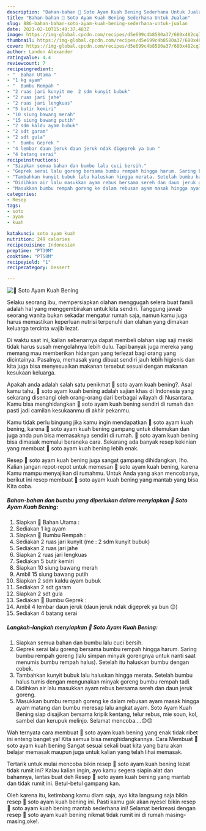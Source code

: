 ```yaml
---
description: "Bahan-bahan 🍜 Soto Ayam Kuah Bening Sederhana Untuk Jualan"
title: "Bahan-bahan 🍜 Soto Ayam Kuah Bening Sederhana Untuk Jualan"
slug: 886-bahan-bahan-soto-ayam-kuah-bening-sederhana-untuk-jualan
date: 2021-02-10T15:49:37.483Z
image: https://img-global.cpcdn.com/recipes/d5e699c4b8580a37/680x482cq70/🍜-soto-ayam-kuah-bening-foto-resep-utama.jpg
thumbnail: https://img-global.cpcdn.com/recipes/d5e699c4b8580a37/680x482cq70/🍜-soto-ayam-kuah-bening-foto-resep-utama.jpg
cover: https://img-global.cpcdn.com/recipes/d5e699c4b8580a37/680x482cq70/🍜-soto-ayam-kuah-bening-foto-resep-utama.jpg
author: Landon Alexander
ratingvalue: 4.4
reviewcount: 7
recipeingredient:
- "  Bahan Utama "
- "1 kg ayam"
- "  Bumbu Rempah "
- "2 ruas jari kunyit me  2 sdm kunyit bubuk"
- "2 ruas jari jahe"
- "2 ruas jari lengkuas"
- "5 butir kemiri"
- "10 siung bawang merah"
- "15 siung bawang putih"
- "2 sdm kaldu ayam bubuk"
- "2 sdt garam"
- "2 sdt gula"
- "  Bumbu Geprek "
- "4 lembar daun jeruk daun jeruk ndak digeprek ya bun "
- "4 batang serai"
recipeinstructions:
- "Siapkan semua bahan dan bumbu lalu cuci bersih."
- "Geprek serai lalu goreng bersama bumbu rempah hingga harum. Saring bumbu rempah goreng (lalu simpan minyak gorengnya untuk nanti saat menumis bumbu rempah halus). Setelah itu haluskan bumbu dengan cobek."
- "Tambahkan kunyit bubuk lalu haluskan hingga merata. Setelah bumbu halus tumis dengan mengunakan minyak goreng bumbu rempah tadi."
- "Didihkan air lalu masukkan ayam rebus bersama sereh dan daun jeruk goreng."
- "Masukkan bumbu rempah goreng ke dalam rebusan ayam masak hingga ayam matang dan bumbu meresap lalu angkat ayam. Soto Ayam Kuah Bening siap disajikan bersama kripik kentang, telur rebus, mie soun, kol, sambel dan kerupuk melinjo. Selamat mencoba....😊😍"
categories:
- Resep
tags:
- soto
- ayam
- kuah

katakunci: soto ayam kuah 
nutrition: 249 calories
recipecuisine: Indonesian
preptime: "PT39M"
cooktime: "PT58M"
recipeyield: "1"
recipecategory: Dessert

---
```



![🍜 Soto Ayam Kuah Bening](https://img-global.cpcdn.com/recipes/d5e699c4b8580a37/680x482cq70/🍜-soto-ayam-kuah-bening-foto-resep-utama.jpg)

Selaku seorang ibu, mempersiapkan olahan menggugah selera buat famili adalah hal yang menggembirakan untuk kita sendiri. Tanggung jawab seorang  wanita bukan sekadar mengatur rumah saja, namun kamu juga harus memastikan keperluan nutrisi terpenuhi dan olahan yang dimakan keluarga tercinta wajib lezat.

Di waktu  saat ini, kalian sebenarnya dapat membeli olahan siap saji meski tidak harus susah mengolahnya lebih dulu. Tapi banyak juga mereka yang memang mau memberikan hidangan yang terlezat bagi orang yang dicintainya. Pasalnya, memasak yang dibuat sendiri jauh lebih higienis dan kita juga bisa menyesuaikan makanan tersebut sesuai dengan makanan kesukaan keluarga. 



Apakah anda adalah salah satu penikmat 🍜 soto ayam kuah bening?. Asal kamu tahu, 🍜 soto ayam kuah bening adalah sajian khas di Indonesia yang sekarang disenangi oleh orang-orang dari berbagai wilayah di Nusantara. Kamu bisa menghidangkan 🍜 soto ayam kuah bening sendiri di rumah dan pasti jadi camilan kesukaanmu di akhir pekanmu.

Kamu tidak perlu bingung jika kamu ingin mendapatkan 🍜 soto ayam kuah bening, karena 🍜 soto ayam kuah bening gampang untuk ditemukan dan juga anda pun bisa memasaknya sendiri di rumah. 🍜 soto ayam kuah bening bisa dimasak memalui beraneka cara. Sekarang ada banyak resep kekinian yang membuat 🍜 soto ayam kuah bening lebih enak.

Resep 🍜 soto ayam kuah bening juga sangat gampang dihidangkan, lho. Kalian jangan repot-repot untuk memesan 🍜 soto ayam kuah bening, karena Kamu mampu menyajikan di rumahmu. Untuk Anda yang akan mencobanya, berikut ini resep membuat 🍜 soto ayam kuah bening yang mantab yang bisa Kita coba.

<!--inarticleads1-->

##### Bahan-bahan dan bumbu yang diperlukan dalam menyiapkan 🍜 Soto Ayam Kuah Bening:

1. Siapkan  🐣 Bahan Utama :
1. Sediakan 1 kg ayam
1. Siapkan  🐣 Bumbu Rempah :
1. Sediakan 2 ruas jari kunyit (me : 2 sdm kunyit bubuk)
1. Sediakan 2 ruas jari jahe
1. Siapkan 2 ruas jari lengkuas
1. Sediakan 5 butir kemiri
1. Siapkan 10 siung bawang merah
1. Ambil 15 siung bawang putih
1. Siapkan 2 sdm kaldu ayam bubuk
1. Sediakan 2 sdt garam
1. Siapkan 2 sdt gula
1. Sediakan  🐣 Bumbu Geprek :
1. Ambil 4 lembar daun jeruk (daun jeruk ndak digeprek ya bun 😊)
1. Sediakan 4 batang serai




<!--inarticleads2-->

##### Langkah-langkah menyiapkan 🍜 Soto Ayam Kuah Bening:

1. Siapkan semua bahan dan bumbu lalu cuci bersih.
1. Geprek serai lalu goreng bersama bumbu rempah hingga harum. Saring bumbu rempah goreng (lalu simpan minyak gorengnya untuk nanti saat menumis bumbu rempah halus). Setelah itu haluskan bumbu dengan cobek.
1. Tambahkan kunyit bubuk lalu haluskan hingga merata. Setelah bumbu halus tumis dengan mengunakan minyak goreng bumbu rempah tadi.
1. Didihkan air lalu masukkan ayam rebus bersama sereh dan daun jeruk goreng.
1. Masukkan bumbu rempah goreng ke dalam rebusan ayam masak hingga ayam matang dan bumbu meresap lalu angkat ayam. Soto Ayam Kuah Bening siap disajikan bersama kripik kentang, telur rebus, mie soun, kol, sambel dan kerupuk melinjo. Selamat mencoba....😊😍




Wah ternyata cara membuat 🍜 soto ayam kuah bening yang enak tidak ribet ini enteng banget ya! Kita semua bisa menghidangkannya. Cara Membuat 🍜 soto ayam kuah bening Sangat sesuai sekali buat kita yang baru akan belajar memasak maupun juga untuk kalian yang telah lihai memasak.

Tertarik untuk mulai mencoba bikin resep 🍜 soto ayam kuah bening lezat tidak rumit ini? Kalau kalian ingin, ayo kamu segera siapin alat dan bahannya, lantas buat deh Resep 🍜 soto ayam kuah bening yang mantab dan tidak rumit ini. Betul-betul gampang kan. 

Oleh karena itu, ketimbang kamu diam saja, ayo kita langsung saja bikin resep 🍜 soto ayam kuah bening ini. Pasti kamu gak akan nyesel bikin resep 🍜 soto ayam kuah bening mantab sederhana ini! Selamat berkreasi dengan resep 🍜 soto ayam kuah bening nikmat tidak rumit ini di rumah masing-masing,oke!.


